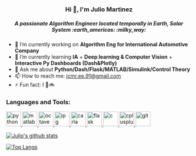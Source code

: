 <h3 align="center">Hi 👋, I'm Julio Martinez</h1>
<h5 align="center">A passionate Algorithm Engineer located temporally in Earth, Solar System :earth_americas: :milky_way:</h3>

- 🔭 I’m currently working on **Algorithm Eng for International Automotive Company**
- 🌱 I’m currently learning **IA** + **Deep learning & Computer Vision** + **Interactive Py Dashboards (Dash&Plotly)**
- 💬 Ask me about **Python/Dash/Flask/MATLAB/Simulink/Control Theory**
- 📫 How to reach me: jcmr.ee.91@gmail.com
- ⚡ Fun fact: I :metal::bike:



<h3 align="left">Languages and Tools:</h3>
<p align="left">
  <a href="https://www.python.org" target="_blank"> <img src="https://upload.wikimedia.org/wikipedia/commons/0/0a/Python.svg" alt="python" width="40" height="40"/> </a> 
  <a href="https://www.mathworks.com/" target="_blank"> <img src="https://upload.wikimedia.org/wikipedia/commons/2/21/Matlab_Logo.png" alt="matlab" width="40" height="40"/> </a>
  <a href="https://octave.sourceforge.io/" target="_blank"> <img src="https://upload.wikimedia.org/wikipedia/commons/6/6a/Gnu-octave-logo.svg" alt="octave" width="40" height="40"/> </a> 
  <a href="https://ipg-automotive.com/" target="_blank"> <img src="https://www.ipg-automotive.com/typo3conf/ext/ipg_provider/Resources/Public/theme/assets/images/ipg-automotive-logo-v2.svg" alt="ipg" width="40" height="40"/> </a> 
  <a href="https://carla.org//" target="_blank"> <img src="https://carla.org//img/logo/carla-black-m.png" alt="carla" width="40" height="40"/> </a> 
   <a href="https://flask.palletsprojects.com/" target="_blank"> <img src="https://cdn.freebiesupply.com/logos/large/2x/flask-logo-svg-vector.svg" alt="flask" width="40" height="40"/> </a> 
  <a href="https://www.cprogramming.com/" target="_blank"> <img src="https://upload.wikimedia.org/wikipedia/commons/3/35/The_C_Programming_Language_logo.svg" alt="c" width="40" height="40"/> </a> <a href="https://www.w3schools.com/cpp/" target="_blank"> <img src="https://upload.wikimedia.org/wikipedia/commons/thumb/1/18/ISO_C%2B%2B_Logo.svg/800px-ISO_C%2B%2B_Logo.svg.png" alt="cplusplus" width="40" height="40"/> </a> 
  <a href="https://git-scm.com/" target="_blank"> <img src="https://www.vectorlogo.zone/logos/git-scm/git-scm-icon.svg" alt="git" width="40" height="40"/> </a> 
  <!--<a href="https://www.java.com" target="_blank"> <img src="https://devicons.github.io/devicon/devicon.git/icons/java/java-original-wordmark.svg" alt="java" width="40" height="40"/>
  </a> <a href="https://www.linux.org/" target="_blank"> <img src="https://devicons.github.io/devicon/devicon.git/icons/linux/linux-original.svg" alt="linux" width="40" height="40"/> </a> 
   <a href="https://www.mysql.com/" target="_blank"> <img src="https://devicons.github.io/devicon/devicon.git/icons/mysql/mysql-original-wordmark.svg" alt="mysql" width="40" height="40"/> </a>
  <a href="https://www.sqlite.org/" target="_blank"> <img src="https://www.vectorlogo.zone/logos/sqlite/sqlite-icon.svg" alt="sqlite" width="40" height="40"/> </a> 
  <a href="https://www.arduino.cc/" target="_blank"> <img src="https://cdn.worldvectorlogo.com/logos/arduino-1.svg" alt="arduino" width="40" height="40"/> </a>
</p> -->

[![Julio's github stats](https://github-readme-stats.vercel.app/api?username=jcontrolresearch)](https://github.com/anuraghazra/github-readme-stats)

[![Top Langs](https://github-readme-stats.vercel.app/api/top-langs/?username=jcontrolresearch&layout=compact)](https://github.com/anuraghazra/github-readme-stats)

